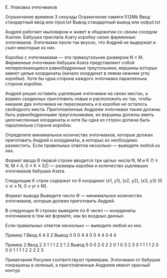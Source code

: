 E. Упаковка эчпочмаков

Ограничение времени 3 секунды
Ограничение памяти 512Mb
Ввод стандартный ввод или input.txt
Вывод стандартный вывод или output.txt

Андрей работает мыловаром и живет в общежитии со своим соседом Азатом. Бабушка прислала Азату коробку своих фирменных эчпочмаков. Эчпочмаки пахли так вкусно, что Андрей не выдержал и съел некоторые из них.

Коробка с эчпочмаками — это прямоугольник размером N × M. Фирменные эчпочмаки бабушки Азата представляют собой непересекающиеся равнобедренные треугольники, вершины которых имеют целые координаты (начало координат в левом нижнем углу коробки). Хотя бы одна сторона каждого эчпочмака параллельна стороне коробки.

Андрей решил оставить уцелевшие эчпочмаки на своих местах, а взамен съеденных приготовить новые и расположить их так, чтобы никакие два эчпочмака не пересекались и в коробке не осталось свободного места. Приготовленные Андреем эчпочмаки также должны быть равнобедренными треугольниками, их вершины должны иметь целочисленные координаты и хотя бы одна из сторон должна быть параллельна стороне коробки.

Определите минимальное количество эчпочмаков, которые должен приготовить Андрей и координаты, в которых их необходимо разместить. Если правильных ответов несколько — выведите любой из них.

Формат ввода
В первой строке вводится три целых числа N, M и K (1 ≤ N, M ≤ 4, 0 ≤ K ≤ 32) — размеры коробки и количество уцелевших эчпочмаков бабушки Азата.

Следующие K строк содержат по 6 координат (x1, y1), (x2, y2), (x3, y3) (0 ≤ xi ≤ N, 0 ≤ yi ≤ M).

Формат вывода
Выведите число Ө — минимальное количество эчпочмаков, которые должен приготовить Андрей.

В следующих Ө строках выведите по 6 чисел — координаты эчпочмаков в том же формате, как во входных данных.

Если правильных ответов несколько — выведите любой из них.

Пример 1
Ввод
4 4 0
2
Вывод
0 0 0 4 4 0
0 4 4 0 4 4

Пример 2
Ввод
2 3 1
1 1 2 2 1 2
Вывод
5
0 0 2 0 2 2
0 1 0 3 2 3
0 1 1 1 1 2
0 0 0 1 1 1
1 2 2 2 2 3

Примечания
Рисунки соответствуют примерам. Эчпочмаки от бабушки покрашены в зеленый, а приготовленные Андреем имеют красный контур
